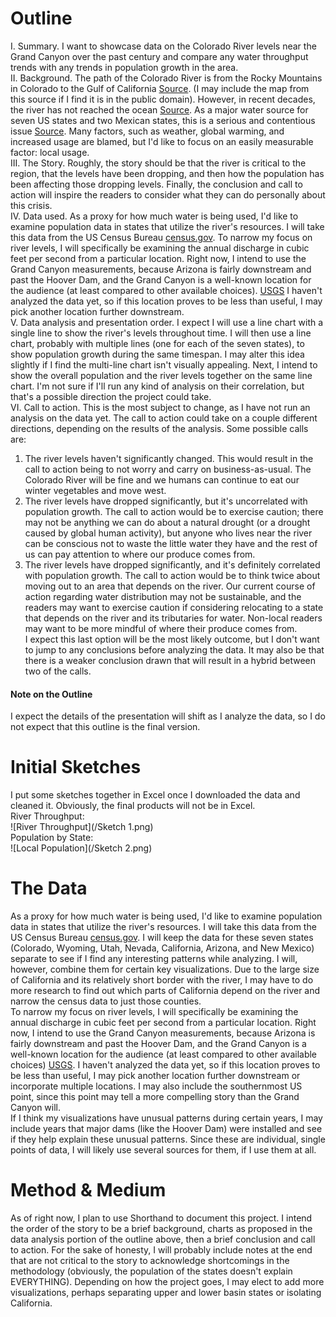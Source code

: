 # Outline
I. Summary. I want to showcase data on the Colorado River levels near the Grand Canyon over the past century and compare any water throughput trends with any trends in population growth in the area.   
II. Background. The path of the Colorado River is from the Rocky Mountains in Colorado to the Gulf of California [Source](https://www.uncovercolorado.com/activities/colorado-river/). (I may include the map from this source if I find it is in the public domain). However, in recent decades, the river has not reached the ocean [Source](https://www.latimes.com/environment/story/2023-01-31/colorado-river-in-crisis-the-rivers-end). As a major water source for seven US states and two Mexican states, this is a serious and contentious issue [Source](https://www.washingtonpost.com/climate-environment/2023/02/05/colorado-river-drought-explained/). Many factors, such as weather, global warming, and increased usage are blamed, but I'd like to focus on an easily measurable factor: local usage.   
III. The Story. Roughly, the story should be that the river is critical to the region, that the levels have been dropping, and then how the population has been affecting those dropping levels. Finally, the conclusion and call to action will inspire the readers to consider what they can do personally about this crisis.   
IV. Data used. As a proxy for how much water is being used, I'd like to examine population data in states that utilize the river's resources. I will take this data from the US Census Bureau [census.gov](https://www.census.gov/data/tables/time-series/dec/popchange-data-text.html). To narrow my focus on river levels, I will specifically be examining the annual discharge in cubic feet per second from a particular location. Right now, I intend to use the Grand Canyon measurements, because Arizona is fairly downstream and past the Hoover Dam, and the Grand Canyon is a well-known location for the audience (at least compared to other available choices). [USGS](https://waterdata.usgs.gov/nwis/annual?referred_module=sw&search_site_no=09402500&format=sites_selection_links) I haven't analyzed the data yet, so if this location proves to be less than useful, I may pick another location further downstream.   
V. Data analysis and presentation order. I expect I will use a line chart with a single line to show the river's levels throughout time. I will then use a line chart, probably with multiple lines (one for each of the seven states), to show population growth during the same timespan. I may alter this idea slightly if I find the multi-line chart isn't visually appealing. Next, I intend to show the overall population and the river levels together on the same line chart. I'm not sure if I'll run any kind of analysis on their correlation, but that's a possible direction the project could take.   
VI. Call to action. This is the most subject to change, as I have not run an analysis on the data yet. The call to action could take on a couple different directions, depending on the results of the analysis. Some possible calls are:   
  1. The river levels haven't significantly changed. This would result in the call to action being to not worry and carry on business-as-usual. The Colorado River will be fine and we humans can continue to eat our winter vegetables and move west.
  2. The river levels have dropped significantly, but it's uncorrelated with population growth. The call to action would be to exercise caution; there may not be anything we can do about a natural drought (or a drought caused by global human activity), but anyone who lives near the river can be conscious not to waste the little water they have and the rest of us can pay attention to where our produce comes from.
  3. The river levels have dropped significantly, and it's definitely correlated with population growth. The call to action would be to think twice about moving out to an area that depends on the river. Our current course of action regarding water distribution may not be sustainable, and the readers may want to exercise caution if considering relocating to a state that depends on the river and its tributaries for water. Non-local readers may want to be more mindful of where their produce comes from.     
I expect this last option will be the most likely outcome, but I don't want to jump to any conclusions before analyzing the data. It may also be that there is a weaker conclusion drawn that will result in a hybrid between two of the calls.
#### Note on the Outline
I expect the details of the presentation will shift as I analyze the data, so I do not expect that this outline is the final version.
# Initial Sketches
I put some sketches together in Excel once I downloaded the data and cleaned it. Obviously, the final products will not be in Excel.   
River Throughput:   
![River Throughput](/Sketch 1.png)   
Population by State:   
![Local Population](/Sketch 2.png)   

# The Data
As a proxy for how much water is being used, I'd like to examine population data in states that utilize the river's resources. I will take this data from the US Census Bureau [census.gov](https://www.census.gov/data/tables/time-series/dec/popchange-data-text.html). I will keep the data for these seven states (Colorado, Wyoming, Utah, Nevada, California, Arizona, and New Mexico) separate to see if I find any interesting patterns while analyzing. I will, however, combine them for certain key visualizations. Due to the large size of California and its relatively short border with the river, I may have to do more research to find out which parts of California depend on the river and narrow the census data to just those counties.   
To narrow my focus on river levels, I will specifically be examining the annual discharge in cubic feet per second from a particular location. Right now, I intend to use the Grand Canyon measurements, because Arizona is fairly downstream and past the Hoover Dam, and the Grand Canyon is a well-known location for the audience (at least compared to other available choices) [USGS](https://waterdata.usgs.gov/nwis/annual?referred_module=sw&search_site_no=09402500&format=sites_selection_links). I haven't analyzed the data yet, so if this location proves to be less than useful, I may pick another location further downstream or incorporate multiple locations. I may also include the southernmost US point, since this point may tell a more compelling story than the Grand Canyon will.   
If I think my visualizations have unusual patterns during certain years, I may include years that major dams (like the Hoover Dam) were installed and see if they help explain these unusual patterns. Since these are individual, single points of data, I will likely use several sources for them, if I use them at all.
# Method & Medium
As of right now, I plan to use Shorthand to document this project. I intend the order of the story to be a brief background, charts as proposed in the data analysis portion of the outline above, then a brief conclusion and call to action. For the sake of honesty, I will probably include notes at the end that are not critical to the story to acknowledge shortcomings in the methodology (obviously, the population of the states doesn't explain EVERYTHING). Depending on how the project goes, I may elect to add more visualizations, perhaps separating upper and lower basin states or isolating California.
